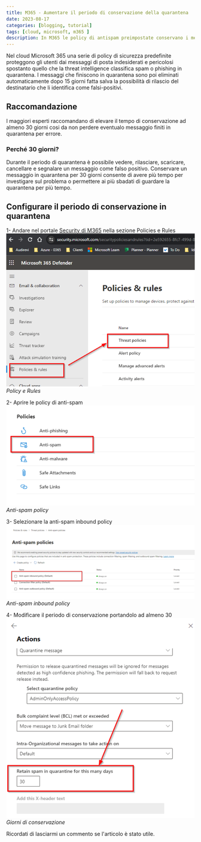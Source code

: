 ```yaml
---
title: M365 - Aumentare il periodo di conservazione della quarantena
date: 2023-08-17
categories: [blogging, tutorial]
tags: [cloud, microsoft, m365 ]
description: In M365 le policy di antispam preimpostate conservano i messaggi messi in quarantena per 15 giorni prima di elimiarli automaticamente. In questo articolo vediamo come modificare il periodo di conservazione.
---
```


Nel cloud Microsoft 365 una serie di policy di sicurezza predefinite proteggono gli utenti dai messaggi di posta indesiderati e pericolosi spostanto quello che la threat intelligence classifica spam o phishing in quarantena. I messaggi che finiscono in quarantena sono poi eliminati automaticamente dopo 15 giorni fatta salva la possibilità di rilascio del destinatario che li identifica come falsi-positivi.

## Raccomandazione
I maggiori esperti raccomandano di elevare il tempo di conservazione ad almeno 30 giorni cosi da non perdere eventualo messaggio finiti in quarantena per errore.

### Perché 30 giorni?

Durante il periodo di quarantena è possibile vedere, rilasciare, scaricare, cancellare e segnalare un messaggio come falso positivo. Conservare un messaggio in quarantena per 30 giorni consente di avere più tempo per investigare sul problema o permettere ai più sbadati di guardare la quarantena per più tempo.

## Configurare il periodo di conservazione in quarantena
1- Andare nel portale [Security di M365](https://security.microsoft.com/) nella sezione Policies e Rules 
![Policy e Rules](/assets/2023-08-17/image1.png)
_Policy e Rules_

2- Aprire le policy di anti-spam
![Anti-spam policy](/assets/2023-08-17/image2.png)
_Anti-spam policy_

3- Selezionare la anti-spam inbound policy
![Anti-spam inbound policy](/assets/2023-08-17/image3.png)
_Anti-spam inbound policy_

4- Modificare il periodo di conservazione portandolo ad almeno 30
![Giorni di conservazione](/assets/2023-08-17/image4.png)
_Giorni di conservazione_

Ricordati di lasciarmi un commento se l'articolo è stato utile.
